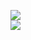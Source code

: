 [![](https://img.shields.io/badge/Made%20With-Github%20Spray-lightgrey.svg?style=for-the-badge&logo=github)](https://github.com/Annihil/github-spray#23558)  
[![](https://i.imgur.com/2DrTn0Z.gif)](https://github.com/Annihil/github-spray)